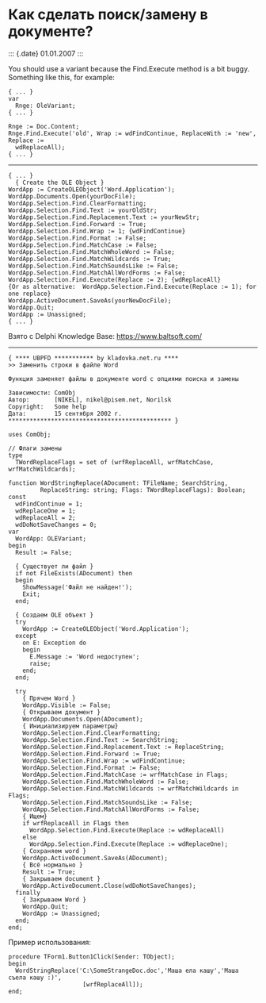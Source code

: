 Как сделать поиск/замену в документе?
=====================================

::: {.date}
01.01.2007
:::

You should use a variant because the Find.Execute method is a bit buggy.
Something like this, for example:

    { ... }
    var
      Rnge: OleVariant;
    { ... }
     
    Rnge := Doc.Content;
    Rnge.Find.Execute('old', Wrap := wdFindContinue, ReplaceWith := 'new', Replace :=
      wdReplaceAll);
    { ... }

------------------------------------------------------------------------

    { ... }
      { Create the OLE Object }
    WordApp := CreateOLEObject('Word.Application');
    WordApp.Documents.Open(yourDocFile);
    WordApp.Selection.Find.ClearFormatting;
    WordApp.Selection.Find.Text := yourOldStr;
    WordApp.Selection.Find.Replacement.Text := yourNewStr;
    WordApp.Selection.Find.Forward := True;
    WordApp.Selection.Find.Wrap := 1; {wdFindContinue}
    WordApp.Selection.Find.Format := False;
    WordApp.Selection.Find.MatchCase := False;
    WordApp.Selection.Find.MatchWholeWord := False;
    WordApp.Selection.Find.MatchWildcards := True;
    WordApp.Selection.Find.MatchSoundsLike := False;
    WordApp.Selection.Find.MatchAllWordForms := False;
    WordApp.Selection.Find.Execute(Replace := 2); {wdReplaceAll}
    {Or as alternative:  WordApp.Selection.Find.Execute(Replace := 1); for one replace}
    WordApp.ActiveDocument.SaveAs(yourNewDocFile);
    WordApp.Quit;
    WordApp := Unassigned;
    { ... }

Взято с Delphi Knowledge Base: <https://www.baltsoft.com/>

------------------------------------------------------------------------

    { **** UBPFD *********** by kladovka.net.ru ****
    >> Заменить строки в файле Word
     
    Функция заменяет файлы в документе word с опциями поиска и замены
     
    Зависимости: ComObj
    Автор:       [NIKEL], nikel@pisem.net, Norilsk
    Copyright:   Some help
    Дата:        15 сентября 2002 г.
    ********************************************** }
     
    uses ComObj; 
     
    // Флаги замены 
    type 
      TWordReplaceFlags = set of (wrfReplaceAll, wrfMatchCase, wrfMatchWildcards); 
     
    function WordStringReplace(ADocument: TFileName; SearchString, 
             ReplaceString: string; Flags: TWordReplaceFlags): Boolean; 
    const 
      wdFindContinue = 1; 
      wdReplaceOne = 1; 
      wdReplaceAll = 2; 
      wdDoNotSaveChanges = 0; 
    var 
      WordApp: OLEVariant; 
    begin 
      Result := False; 
     
      { Существует ли файл } 
      if not FileExists(ADocument) then 
      begin 
        ShowMessage('Файл не найден!'); 
        Exit; 
      end; 
     
      { Создаем OLE объект } 
      try 
        WordApp := CreateOLEObject('Word.Application'); 
      except 
        on E: Exception do 
        begin 
          E.Message := 'Word недоступен'; 
          raise; 
        end; 
      end; 
     
      try 
        { Прячем Word } 
        WordApp.Visible := False; 
        { Открываем документ } 
        WordApp.Documents.Open(ADocument); 
        { Инициализируем параметры} 
        WordApp.Selection.Find.ClearFormatting; 
        WordApp.Selection.Find.Text := SearchString; 
        WordApp.Selection.Find.Replacement.Text := ReplaceString; 
        WordApp.Selection.Find.Forward := True; 
        WordApp.Selection.Find.Wrap := wdFindContinue; 
        WordApp.Selection.Find.Format := False; 
        WordApp.Selection.Find.MatchCase := wrfMatchCase in Flags; 
        WordApp.Selection.Find.MatchWholeWord := False; 
        WordApp.Selection.Find.MatchWildcards := wrfMatchWildcards in Flags; 
        WordApp.Selection.Find.MatchSoundsLike := False; 
        WordApp.Selection.Find.MatchAllWordForms := False; 
        { Ищем} 
        if wrfReplaceAll in Flags then 
          WordApp.Selection.Find.Execute(Replace := wdReplaceAll) 
        else 
          WordApp.Selection.Find.Execute(Replace := wdReplaceOne); 
        { Сохраняем word } 
        WordApp.ActiveDocument.SaveAs(ADocument); 
        { Всё нормально } 
        Result := True; 
        { Закрываем document } 
        WordApp.ActiveDocument.Close(wdDoNotSaveChanges); 
      finally 
        { Закрываем Word } 
        WordApp.Quit; 
        WordApp := Unassigned; 
      end; 
    end; 

Пример использования:

    procedure TForm1.Button1Click(Sender: TObject); 
    begin 
      WordStringReplace('C:\SomeStrangeDoc.doc','Маша ела кашу','Маша съела кашу :)',
                         [wrfReplaceAll]); 
    end; 
